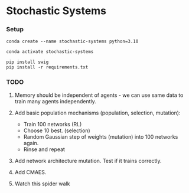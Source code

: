 # Stochastic Systems

### Setup

```
conda create --name stochastic-systems python=3.10

conda activate stochastic-systems

pip install swig
pip install -r requirements.txt
```

### TODO

1. Memory should be independent of agents - we can use same data to train many agents independently.
2. Add basic population mechanisms (population, selection, mutation):

   - Train 100 networks (RL)
   - Choose 10 best. (selection)
   - Random Gaussian step of weights (mutation) into 100 networks again.
   - Rinse and repeat

3. Add network architecture mutation. Test if it trains correctly.
4. Add CMAES.
5. Watch this spider walk
